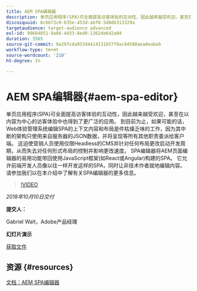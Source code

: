 ```yaml
---
title: AEM SPA编辑器
description: 单页应用程序(SPA)可全面提高访客体验的互动性，因此越来越受欢迎，甚至在以内容为中心的访客体验中也得到了更广泛的应用。 欢迎参阅此简介，了解有关SPA编辑器的更多信息。
discoiquuid: 8c6673c0-635e-453d-abf0-5d0db313329a
targetaudience: target-audience advanced
exl-id: 99684051-9a66-4d33-8ed0-1362de6d2a04
duration: 3565
source-git-commit: 9a297cda953d4414131657f9ac84580aea0eabeb
workflow-type: tm+mt
source-wordcount: '210'
ht-degree: 1%

---
```


# AEM SPA编辑器{#aem-spa-editor}

单页应用程序(SPA)可全面提高访客体验的互动性，因此越来越受欢迎，甚至在以内容为中心的访客体验中也得到了更广泛的应用。 到目前为止，如果可能的话，Web体验管理系统编辑SPA的上下文内容和布局是件枯燥乏味的工作，因为其中断的架构只使用来自服务器的JSON数据，并将呈现等所有其他职责委派给客户端。 这迫使营销人员使用仅限Headless的CMS并针对任何布局更改启动开发周期，从而失去对任何形式布局的控制并影响更改速度。 SPA编辑器将AEM页面编辑器的易用功能带回使用JavaScript框架(如React或Angular)构建的SPA。 它允许前端开发人员像以往一样开发这样的SPA，同时让非技术作者就地编辑内容。 请参加我们以在本介绍中了解有关SPA编辑器的更多信息。

>[!VIDEO](https://video.tv.adobe.com/v/24720/?quality=9)

*2018年10月10日交付*

**提交人：**

Gabriel Walt，Adobe产品经理

**幻灯片演示**

[获取文件](assets/aem-spa-editor.pdf)

## 资源 {#resources}

[文档：AEM SPA编辑器](https://experienceleague.adobe.com/docs/experience-manager-64/developing/headless/spas/spa-overview.html)

<!--
[Get back to the Overview](https://helpx.adobe.com/experience-manager/kt/eseminars/gems/aem-index.html)
-->
